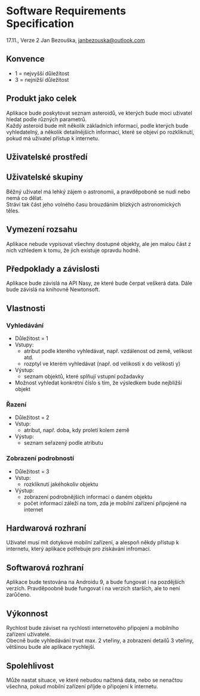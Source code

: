 # Software Requirements Specification

17.11., Verze 2
Jan Bezouška, janbezouska@outlook.com

## Konvence
 - 1 = nejvyšší důležitost
 - 3 = nejnižší důležitost

## Produkt jako celek

Aplikace bude poskytovat seznam asteroidů, ve kterých bude moci uživatel hledat podle různých parametrů.  
Každý asteroid bude mít několik základních informací, podle kterých bude vyhledatelný, a několik detailnějších informací, které se objeví po rozkliknutí, pokud má uživatel přístup k internetu.

## Uživatelské prostředí

## Uživatelské skupiny

Běžný uživatel má lehký zájem o astronomii, a pravděpoboně se nudí nebo nemá co dělat.  
Stráví tak část jeho volného času brouzdáním blízkých astronomických těles.

## Vymezení rozsahu

Aplikace nebude vypisovat všechny dostupné objekty, ale jen malou část z nich vzhledem k tomu, že jich existuje opravdu hodně.

## Předpoklady a závislosti

Aplikace bude závislá na API Nasy, ze které bude čerpat veškerá data. Dále bude závislá na knihovně Newtonsoft.

## Vlastnosti

### Vyhledávání
 - Důležitost = 1
 - Vstupy:
    - atribut podle kterého vyhledávat, např. vzdálenost od země, velikost atd.
    - rozptyl ve kterém vyhledávat (např. od velikosti x do velikosti y)
 - Výstup:
    - seznam objektů, které splňují vstupní požadavky
 - Možnost vyhledat konkrétní číslo s tím, že výsledkem bude nejbližší objekt

### Řazení

 - Důležitost = 2
 - Vstup:
    - atribut, např. doba, kdy proletí kolem země
 - Výstup:
    - seznam seřazený podle atributu

### Zobrazení podrobností

 - Důležitost = 3
 - Vstup:
    - rozkliknutí jakéhokoliv objektu
 - Výstup:
    - zobrazení podrobnějších informací o daném objektu
    - počet informací záleží na tom, zda je mobilní zařízení připojené na internet

 ## Hardwarová rozhraní

 Uživatel musí mít dotykové mobilní zařízení, a alespoň někdy přístup k internetu, který aplikace potřebuje pro získávání infromací.

 ## Softwarová rozhraní

 Aplikace bude testována na Androidu 9, a bude fungovat i na pozdějších verzích. Pravděpoobně bude fungovat i na verzích starších, ale to není zarůčeno.

 ## Výkonnost

 Rychlost bude záviset na rychlosti internetového připojení a mobilního zařízení uživatele.  
 Obecně bude vyhledávání trvat max. 2 vteřiny, a zobrazení detailů 3 vteřiny, většinou bude ale aplikace rychlejší.

## Spolehlivost

Může nastat situace, ve které nebudou načtená data, nebo se nenačtou všechna, pokud mobilní zařízení příjde o připojení k internetu.
